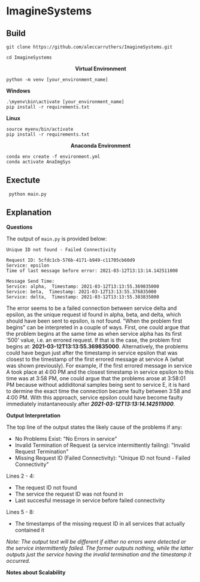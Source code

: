 # ImagineSystems

## Build
```git clone https://github.com/aleccarruthers/ImagineSystems.git```

```cd ImagineSystems```   
<p align="center">
  <b>Virtual Environment</b><br>
</p>
 
 ```python -m venv [your_environment_name]```
 
 **Windows**
 
 ```
 .\myenv\bin\activate [your_environment_name]
 pip install -r requirements.txt
 ```
 
 **Linux**
 
 ```
 source myenv/bin/activate
 pip install -r requirements.txt
 ```
 
 <p align="center">
  <b>Anaconda Environment</b><br>
</p>
 
 ```
 conda env create -f environment.yml
 conda activate AnaImgSys
 ```
 
 ## Exectute

``` python main.py```

 ## Explanation
 
 
 **Questions**
 
The output of ```main.py``` is provided below:

```
Unique ID not found - Failed Connectivity

Request ID: 5cfdc1cb-576b-4171-b949-c11705cb60d9
Service: epsilon
Time of last message before error: 2021-03-12T13:13:14.142511000

Message Send Time:
Service: alpha,  Timestamp: 2021-03-12T13:13:55.369835000
Service: beta,  Timestamp: 2021-03-12T13:13:55.376835000
Service: delta,  Timestamp: 2021-03-12T13:13:55.383835000
```

The error seems to be a failed connection between service delta and epsilon, as the unique request id found in alpha, beta, and delta, which should have been sent to epsilon, is not found. "When the problem first begins" can be interpreted in a couple of ways. First, one could argue that the problem begins at the same time as when service alpha has its first '500' value, i.e. an errored request. If that is the case, the problem first begins at: **2021-03-12T13:13:55.369835000**. Alternatively, the problems could have begun just after the timestamp in service epsilon that was closest to the timestamp of the first errored message at service A (what was shown previously). For example, if the first errored message in service A took place at 4:00 PM and the closest timestamp in service epsilon to this time was at 3:58 PM, one could argue that the problems arose at 3:58:01 PM because without addiditonal samples being sent to service E, it is hard to dermine the exact time the connection became faulty between 3:58 and 4:00 PM. With this approach, service epsilon could have become faulty immediately instantaneously after ***2021-03-12T13:13:14.142511000***.


**Output Interpretation**

The top line of the output states the likely cause of the problems if any:
- No Problems Exist: "No Errors in service"
- Invalid Termination of Request (a service intermittently
failing): "Invalid Request Termination"
- Missing Request ID (Failed Connectivity): "Unique ID not found - Failed Connectivity"

Lines 2 - 4:
- The request ID not found
- The service the request ID was not found in
- Last succesful message in service before failed connectivity

Lines 5 - 8:
- The timestamps of the missing request ID in all services that actually contained it

*Note: The output text will be different if either no errors were detected or the service intermittently failed. The former outputs nothing, while the latter outputs just the service having the invalid termination and the timestamp it occurred.*


**Notes about Scalability**
